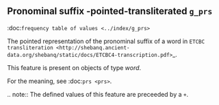 Pronominal suffix -pointed-transliterated ``g_prs``
--------------------------------------------------------------------------------------
:doc:`frequency table of values <../index/g_prs>`

The pointed representation of the pronominal suffix of a word in
`ETCBC transliteration <http://shebanq.ancient-data.org/shebanq/static/docs/ETCBC4-transcription.pdf>`_.

This feature is present on objects of type *word*.

For the meaning, see :doc:`prs <prs>`.

.. note::
    The defined values of this feature are preceeded by a ``+``.


